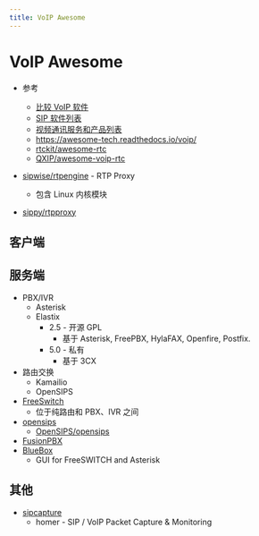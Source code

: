 ```yaml
---
title: VoIP Awesome
---
```


# VoIP Awesome

* 参考
  * [比较 VoIP 软件](https://en.wikipedia.org/wiki/Comparison_of_VoIP_software)
  * [SIP 软件列表](https://en.wikipedia.org/wiki/List_of_SIP_software)
  * [视频通讯服务和产品列表](https://en.wikipedia.org/wiki/List_of_video_telecommunication_services_and_product_brands)
  * https://awesome-tech.readthedocs.io/voip/
  * [rtckit/awesome-rtc](https://github.com/rtckit/awesome-rtc)
  * [QXIP/awesome-voip-rtc](https://github.com/QXIP/awesome-voip-rtc)

* [sipwise/rtpengine](https://github.com/sipwise/rtpengine) - RTP Proxy
  * 包含 Linux 内核模块
* [sippy/rtpproxy](https://github.com/sippy/rtpproxy)

## 客户端

## 服务端
* PBX/IVR
  * Asterisk
  * Elastix
    * 2.5 - 开源 GPL
      * 基于 Asterisk, FreePBX, HylaFAX, Openfire, Postfix.
    * 5.0 - 私有
      * 基于 3CX
* 路由交换
  * Kamailio
  * OpenSIPS
* [FreeSwitch](https://en.wikipedia.org/wiki/FreeSWITCH)
  * 位于纯路由和 PBX、IVR 之间
* [opensips](https://www.opensips.org/)
  * [OpenSIPS/opensips](https://github.com/OpenSIPS/opensips)
* [FusionPBX](https://www.fusionpbx.com/)
* [BlueBox](https://wiki.gentoo.org/wiki/BlueBox)
  * GUI for FreeSWITCH and Asterisk

## 其他
* [sipcapture](https://github.com/sipcapture)
  * homer - SIP / VoIP Packet Capture & Monitoring
